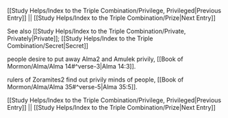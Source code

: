 [[Study Helps/Index to the Triple Combination/Privilege, Privileged|Previous Entry]]  ||  [[Study Helps/Index to the Triple Combination/Prize|Next Entry]]

 See also [[Study Helps/Index to the Triple Combination/Private, Privately|Private]]; [[Study Helps/Index to the Triple Combination/Secret|Secret]]

 people desire to put away Alma2 and Amulek privily, [[Book of Mormon/Alma/Alma 14#^verse-3|Alma 14:3]].

 rulers of Zoramites2 find out privily minds of people, [[Book of Mormon/Alma/Alma 35#^verse-5|Alma 35:5]].

[[Study Helps/Index to the Triple Combination/Privilege, Privileged|Previous Entry]]  ||  [[Study Helps/Index to the Triple Combination/Prize|Next Entry]]